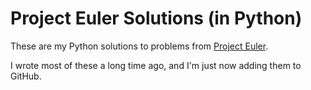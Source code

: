 # Project Euler Solutions (in Python)
These are my Python solutions to problems from [Project Euler](http://projecteuler.net).

I wrote most of these a long time ago, and I'm just now adding them to GitHub.
